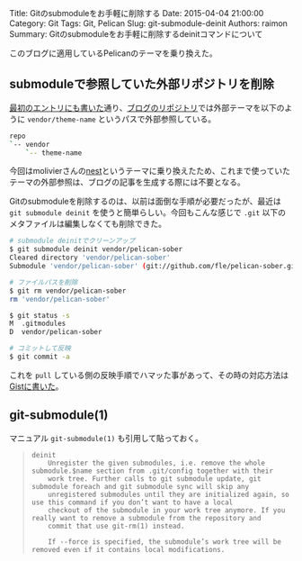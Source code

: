 Title: Gitのsubmoduleをお手軽に削除する
Date: 2015-04-04 21:00:00
Category: Git
Tags: Git, Pelican
Slug: git-submodule-deinit
Authors: raimon
Summary: Gitのsubmoduleをお手軽に削除するdeinitコマンドについて

このブログに適用しているPelicanのテーマを乗り換えた。

## submoduleで参照していた外部リポジトリを削除

[最初のエントリにも書いた](/2014/11/09/start-tech-blog-by-pelican.html)通り、[ブログのリポジトリ](https://github.com/raimon49/raimon49.github.io)では外部テーマを以下のように `vendor/theme-name` というパスで外部参照している。

```sh
repo
`-- vendor
    `-- theme-name
```

今回はmolivierさんの[nest](https://github.com/molivier/nest)というテーマに乗り換えたため、これまで使っていたテーマの外部参照は、ブログの記事を生成する際には不要となる。

Gitのsubmoduleを削除するのは、以前は面倒な手順が必要だったが、最近は `git submodule deinit` を使うと簡単らしい。今回もこんな感じで `.git` 以下のメタファイルは編集しなくても削除できた。

```sh
# submodule deinitでクリーンアップ
$ git submodule deinit vendor/pelican-sober
Cleared directory 'vendor/pelican-sober'
Submodule 'vendor/pelican-sober' (git://github.com/fle/pelican-sober.git) unregistered for path 'vendor/pelican-sober'

# ファイルパスを削除
$ git rm vendor/pelican-sober
rm 'vendor/pelican-sober'

$ git status -s
M  .gitmodules
D  vendor/pelican-sober

# コミットして反映
$ git commit -a
```

これを `pull` している側の反映手順でハマッた事があって、その時の対応方法は [Gistに書いた](https://gist.github.com/raimon49/9719585)。

## git-submodule(1)

マニュアル `git-submodule(1)` も引用して貼っておく。

>     deinit
>         Unregister the given submodules, i.e. remove the whole submodule.$name section from .git/config together with their
>         work tree. Further calls to git submodule update, git submodule foreach and git submodule sync will skip any
>         unregistered submodules until they are initialized again, so use this command if you don’t want to have a local
>         checkout of the submodule in your work tree anymore. If you really want to remove a submodule from the repository and
>         commit that use git-rm(1) instead.
>
>         If --force is specified, the submodule’s work tree will be removed even if it contains local modifications.
